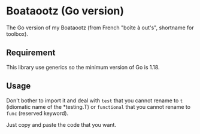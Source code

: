 # Boataootz (Go version)

The Go version of my Boataootz (from French "boîte à out's", shortname for toolbox).

## Requirement

This library use generics so the minimum version of Go is 1.18.

## Usage

Don't bother to import it and deal
with `test` that you cannot rename to `t` (idiomatic name of the *testing.T)
or `functional` that you cannot rename to `func` (reserved keyword).

Just copy and paste the code that you want.